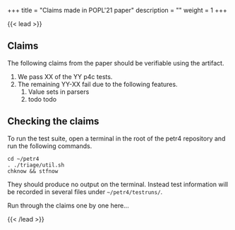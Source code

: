+++
title = "Claims made in POPL'21 paper"
description = ""
weight = 1
+++

{{< lead >}}

## Claims
The following claims from the paper should be verifiable using the artifact.

1. We pass XX of the YY p4c tests.
1. The remaining YY-XX fail due to the following features.
   1. Value sets in parsers
   1. todo todo

## Checking the claims

To run the test suite, open a terminal in the root of the petr4 repository and
run the following commands.
```
cd ~/petr4
. ./triage/util.sh
chknow && stfnow
```
They should produce no output on the terminal. Instead test information will be
recorded in several files under `~/petr4/testruns/`.

Run through the claims one by one here...


{{< /lead >}}



